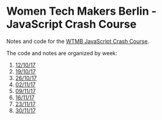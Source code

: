 # Women Tech Makers Berlin - JavaScript Crash Course

Notes and code for the [WTMB JavaScript Crash Course](http://wtmberlin.com/javascript-crash-course/).

The code and notes are organized by week: 

1. [12/10/17](https://github.com/mignonnesaurus/wtmb-js-crash-course/tree/master/week_12102017)
2. [19/10/17](https://github.com/mignonnesaurus/wtmb-js-crash-course/tree/master/week_19102017)
3. [26/10/17](https://github.com/mignonnesaurus/wtmb-js-crash-course/tree/master/week_26102017)
4. [02/11/17](https://github.com/mignonnesaurus/wtmb-js-crash-course/tree/master/week_02112017)
5. [09/11/17](https://github.com/mignonnesaurus/wtmb-js-crash-course/tree/master/week_09112017)
6. [16/11/17](https://github.com/mignonnesaurus/wtmb-js-crash-course/tree/master/week_16112017)
7. [23/11/17](https://github.com/mignonnesaurus/wtmb-js-crash-course/tree/master/week_23112017)
8. [30/11/17](https://github.com/mignonnesaurus/wtmb-js-crash-course/tree/master/week_30112017)
